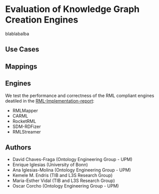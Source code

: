 # Evaluation of Knowledge Graph Creation Engines
blablabalba

## Use Cases


## Mappings


## Engines
We test the performance and correctness of the RML compliant engines deatiled in the [RML-Implementation-report](http://rml.io/implementation-report/):

- RMLMapper
- CARML
- RocketRML
- SDM-RDFizer
- RMLStreamer

## Authors
- David Chaves-Fraga (Ontology Engineering Group - UPM) 
- Enrique Iglesias (University of Bonn)
- Ana Iglesias-Molina (Ontology Engineering Group - UPM)
- Kemele M. Endris (TIB and L3S Research Group)
- Maria-Esther Vidal (TIB and L3S Research Group)
- Oscar Corcho (Ontology Engineering Group - UPM)
